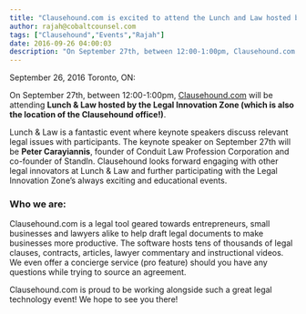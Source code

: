 ```yaml
---
title: "Clausehound.com is excited to attend the Lunch and Law hosted by the Legal Innovation Zone on September 27th!"
author: rajah@cobaltcounsel.com
tags: ["Clausehound","Events","Rajah"]
date: 2016-09-26 04:00:03
description: "On September 27th, between 12:00-1:00pm, Clausehound.com will be attending Lunch and Law hosted by the Legal Innovation Zone (which is also the location of the Clausehound office!)."
---
```




September 26, 2016
Toronto, ON:

On September 27th, between 12:00-1:00pm, [Clausehound.com](https://about.clausehound.com/) will be attending **Lunch & Law hosted by the Legal Innovation Zone (which is also the location of the Clausehound office!)**. 

Lunch & Law is a fantastic event where keynote speakers discuss relevant legal issues with participants. The keynote speaker on September 27th will be **Peter Carayiannis**, founder of Conduit Law Profession Corporation and co-founder of StandIn. Clausehound looks forward engaging with other legal innovators at Lunch & Law and further participating with the Legal Innovation Zone’s always exciting and educational events.

 



### Who we are: 
Clausehound.com is a legal tool geared towards entrepreneurs, small businesses and lawyers alike to help draft legal documents to make businesses more productive. The software hosts tens of thousands of legal clauses, contracts, articles, lawyer commentary and instructional videos. We even offer a concierge service (pro feature) should you have any questions while trying to source an agreement.

Clausehound.com is proud to be working alongside such a great legal technology event! We hope to see you there!

 
